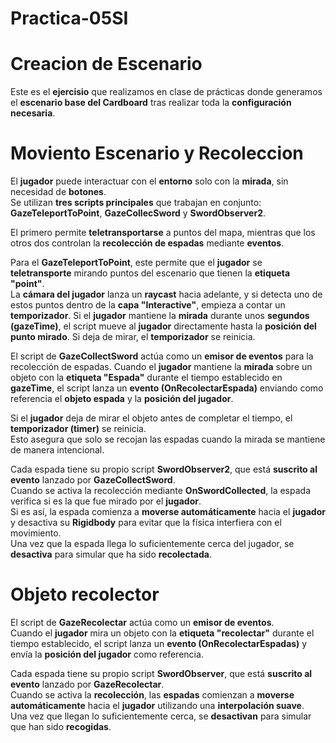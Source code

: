 # Practica-05SI

# Creacion de Escenario
Este es el **ejercisio** que realizamos en clase de prácticas donde generamos el **escenario base del Cardboard** tras realizar toda la **configuración necesaria**.

# Moviento Escenario y Recoleccion

El **jugador** puede interactuar con el **entorno** solo con la **mirada**, sin necesidad de **botones**.  
Se utilizan **tres scripts principales** que trabajan en conjunto: **GazeTeleportToPoint**, **GazeCollecSword** y **SwordObserver2**.

El primero permite **teletransportarse** a puntos del mapa, mientras que los otros dos controlan la **recolección de espadas** mediante **eventos**.

Para el **GazeTeleportToPoint**, este permite que el **jugador** se **teletransporte** mirando puntos del escenario que tienen la **etiqueta "point"**.  
La **cámara del jugador** lanza un **raycast** hacia adelante, y si detecta uno de estos puntos dentro de la **capa "Interactive"**, empieza a contar un **temporizador**.  Si el **jugador** mantiene la **mirada** durante unos **segundos (gazeTime)**, el script mueve al **jugador** directamente hasta la **posición del punto mirado**. Si deja de mirar, el **temporizador** se reinicia.

El script de **GazeCollectSword** actúa como un **emisor de eventos** para la recolección de espadas.  Cuando el **jugador** mantiene la **mirada** sobre un objeto con la **etiqueta "Espada"** durante el tiempo establecido en **gazeTime**, el script lanza un **evento (OnRecolectarEspada)** enviando como referencia el **objeto espada** y la **posición del jugador**.  

Si el **jugador** deja de mirar el objeto antes de completar el tiempo, el **temporizador (timer)** se reinicia.  
Esto asegura que solo se recojan las espadas cuando la mirada se mantiene de manera intencional.

Cada espada tiene su propio script **SwordObserver2**, que está **suscrito al evento** lanzado por **GazeCollectSword**.  
Cuando se activa la recolección mediante **OnSwordCollected**, la espada verifica si es la que fue mirado por el **jugador**.  
Si es así, la espada comienza a **moverse automáticamente** hacia el **jugador**  y desactiva su **Rigidbody** para evitar que la física interfiera con el movimiento.  
Una vez que la espada llega lo suficientemente cerca del jugador, se **desactiva** para simular que ha sido **recolectada**.


# Objeto recolector
El script de **GazeRecolectar** actúa como un **emisor de eventos**.  
Cuando el **jugador** mira un objeto con la **etiqueta "recolectar"** durante el tiempo establecido, el script lanza un **evento (OnRecolectarEspadas)** y envía la **posición del jugador** como referencia.

Cada espada tiene su propio script **SwordObserver**, que está **suscrito al evento** lanzado por **GazeRecolectar**.  
Cuando se activa la **recolección**, las **espadas** comienzan a **moverse automáticamente** hacia el **jugador** utilizando una **interpolación suave**.  
Una vez que llegan lo suficientemente cerca, se **desactivan** para simular que han sido **recogidas**.



